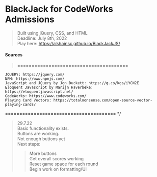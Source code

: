 # BlackJack for CodeWorks Admissions
> Built using jQuery, CSS, and HTML  
> Deadline: July 8th, 2022  
> Play here: https://alshainsc.github.io/BlackJackJS/  


#### Sources
>=======================================
 
    JQUERY: https://jquery.com/
    NPM: https://www.npmjs.com/
    JavaScript and JQuery by Jon Duckett: https://g.co/kgs/iYCN2E
    Eloquent Javascript by Marijn Haverbeke: https://eloquentjavascript.net/
    CodeWorks: https://www.codeworks.com/
    Playing Card Vectors: https://totalnonsense.com/open-source-vector-playing-cards/
    
 ======================================= */


 >29.7.22  
 >Basic functionality exists.  
 >Buttons are working.  
 >Not enough buttons yet  
 >Next steps:  
 >>More buttons  
 >>Get overall scores working  
 >>Reset game space for each round  
 >>Begin work on formatting/UI  



